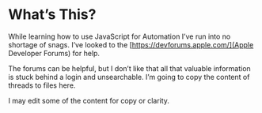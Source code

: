 # What’s This?

While learning how to use JavaScript for Automation I’ve run into no shortage of
snags. I’ve looked to the [https://devforums.apple.com/](Apple Developer Forums) for help.

The forums can be helpful, but I don’t like that all that valuable information is
stuck behind a login and unsearchable. I’m going to copy the content of threads
to files here.

I may edit some of the content for copy or clarity.
